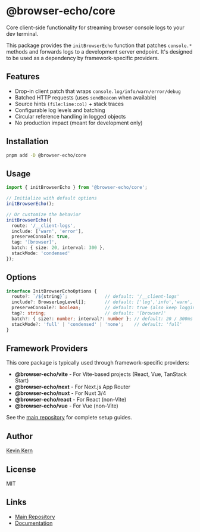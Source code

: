 # @browser-echo/core

Core client-side functionality for streaming browser console logs to your dev terminal.

This package provides the `initBrowserEcho` function that patches `console.*` methods and forwards logs to a development server endpoint. It's designed to be used as a dependency by framework-specific providers.

## Features

- Drop-in client patch that wraps `console.log/info/warn/error/debug`
- Batched HTTP requests (uses `sendBeacon` when available)
- Source hints `(file:line:col)` + stack traces
- Configurable log levels and batching
- Circular reference handling in logged objects
- No production impact (meant for development only)

## Installation

```bash
pnpm add -D @browser-echo/core
```

## Usage

```ts
import { initBrowserEcho } from '@browser-echo/core';

// Initialize with default options
initBrowserEcho();

// Or customize the behavior
initBrowserEcho({
  route: '/__client-logs',
  include: ['warn', 'error'],
  preserveConsole: true,
  tag: '[browser]',
  batch: { size: 20, interval: 300 },
  stackMode: 'condensed'
});
```

## Options

```ts
interface InitBrowserEchoOptions {
  route?: `/${string}`;              // default: '/__client-logs'
  include?: BrowserLogLevel[];       // default: ['log','info','warn','error','debug']
  preserveConsole?: boolean;         // default: true (also keep logging in browser)
  tag?: string;                      // default: '[browser]'
  batch?: { size?: number; interval?: number }; // default: 20 / 300ms
  stackMode?: 'full' | 'condensed' | 'none';    // default: 'full'
}
```

## Framework Providers

This core package is typically used through framework-specific providers:

- **@browser-echo/vite** - For Vite-based projects (React, Vue, TanStack Start)
- **@browser-echo/next** - For Next.js App Router
- **@browser-echo/nuxt** - For Nuxt 3/4
- **@browser-echo/react** - For React (non-Vite)
- **@browser-echo/vue** - For Vue (non-Vite)

See the [main repository](https://github.com/instructa/browser-echo) for complete setup guides.

## Author

[Kevin Kern](https://github.com/regenrek)

## License

MIT

## Links

- [Main Repository](https://github.com/instructa/browser-echo)
- [Documentation](https://github.com/instructa/browser-echo#readme)
